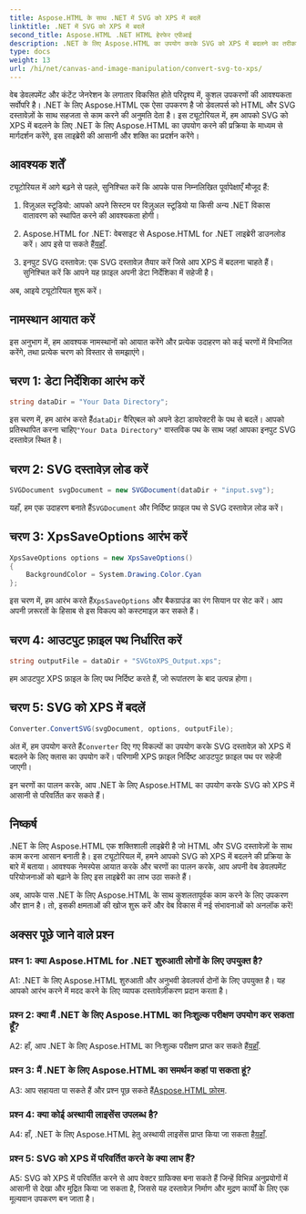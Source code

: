 ```yaml
---
title: Aspose.HTML के साथ .NET में SVG को XPS में बदलें
linktitle: .NET में SVG को XPS में बदलें
second_title: Aspose.HTML .NET HTML हेरफेर एपीआई
description: .NET के लिए Aspose.HTML का उपयोग करके SVG को XPS में बदलने का तरीका जानें। इस शक्तिशाली लाइब्रेरी के साथ अपने वेब विकास को बढ़ावा दें।
type: docs
weight: 13
url: /hi/net/canvas-and-image-manipulation/convert-svg-to-xps/
---
```


वेब डेवलपमेंट और कंटेंट जेनरेशन के लगातार विकसित होते परिदृश्य में, कुशल उपकरणों की आवश्यकता सर्वोपरि है। .NET के लिए Aspose.HTML एक ऐसा उपकरण है जो डेवलपर्स को HTML और SVG दस्तावेज़ों के साथ सहजता से काम करने की अनुमति देता है। इस ट्यूटोरियल में, हम आपको SVG को XPS में बदलने के लिए .NET के लिए Aspose.HTML का उपयोग करने की प्रक्रिया के माध्यम से मार्गदर्शन करेंगे, इस लाइब्रेरी की आसानी और शक्ति का प्रदर्शन करेंगे।

## आवश्यक शर्तें

ट्यूटोरियल में आगे बढ़ने से पहले, सुनिश्चित करें कि आपके पास निम्नलिखित पूर्वापेक्षाएँ मौजूद हैं:

1. विज़ुअल स्टूडियो: आपको अपने सिस्टम पर विज़ुअल स्टूडियो या किसी अन्य .NET विकास वातावरण को स्थापित करने की आवश्यकता होगी।

2.  Aspose.HTML for .NET: वेबसाइट से Aspose.HTML for .NET लाइब्रेरी डाउनलोड करें। आप इसे पा सकते हैं[यहाँ](https://releases.aspose.com/html/net/).

3. इनपुट SVG दस्तावेज़: एक SVG दस्तावेज़ तैयार करें जिसे आप XPS में बदलना चाहते हैं। सुनिश्चित करें कि आपने यह फ़ाइल अपनी डेटा निर्देशिका में सहेजी है।

अब, आइये ट्यूटोरियल शुरू करें।

## नामस्थान आयात करें

इस अनुभाग में, हम आवश्यक नामस्थानों को आयात करेंगे और प्रत्येक उदाहरण को कई चरणों में विभाजित करेंगे, तथा प्रत्येक चरण को विस्तार से समझाएंगे।

## चरण 1: डेटा निर्देशिका आरंभ करें

```csharp
string dataDir = "Your Data Directory";
```

 इस चरण में, हम आरंभ करते हैं`dataDir` वैरिएबल को अपने डेटा डायरेक्टरी के पथ से बदलें। आपको प्रतिस्थापित करना चाहिए`"Your Data Directory"` वास्तविक पथ के साथ जहां आपका इनपुट SVG दस्तावेज़ स्थित है।

## चरण 2: SVG दस्तावेज़ लोड करें

```csharp
SVGDocument svgDocument = new SVGDocument(dataDir + "input.svg");
```

यहाँ, हम एक उदाहरण बनाते हैं`SVGDocument` और निर्दिष्ट फ़ाइल पथ से SVG दस्तावेज़ लोड करें।

## चरण 3: XpsSaveOptions आरंभ करें

```csharp
XpsSaveOptions options = new XpsSaveOptions()
{
    BackgroundColor = System.Drawing.Color.Cyan
};
```

 इस चरण में, हम आरंभ करते हैं`XpsSaveOptions` और बैकग्राउंड का रंग सियान पर सेट करें। आप अपनी ज़रूरतों के हिसाब से इस विकल्प को कस्टमाइज़ कर सकते हैं।

## चरण 4: आउटपुट फ़ाइल पथ निर्धारित करें

```csharp
string outputFile = dataDir + "SVGtoXPS_Output.xps";
```

हम आउटपुट XPS फ़ाइल के लिए पथ निर्दिष्ट करते हैं, जो रूपांतरण के बाद उत्पन्न होगा।

## चरण 5: SVG को XPS में बदलें

```csharp
Converter.ConvertSVG(svgDocument, options, outputFile);
```

 अंत में, हम उपयोग करते हैं`Converter` दिए गए विकल्पों का उपयोग करके SVG दस्तावेज़ को XPS में बदलने के लिए क्लास का उपयोग करें। परिणामी XPS फ़ाइल निर्दिष्ट आउटपुट फ़ाइल पथ पर सहेजी जाएगी।

इन चरणों का पालन करके, आप .NET के लिए Aspose.HTML का उपयोग करके SVG को XPS में आसानी से परिवर्तित कर सकते हैं।

## निष्कर्ष

.NET के लिए Aspose.HTML एक शक्तिशाली लाइब्रेरी है जो HTML और SVG दस्तावेज़ों के साथ काम करना आसान बनाती है। इस ट्यूटोरियल में, हमने आपको SVG को XPS में बदलने की प्रक्रिया के बारे में बताया। आवश्यक नेमस्पेस आयात करके और चरणों का पालन करके, आप अपनी वेब डेवलपमेंट परियोजनाओं को बढ़ाने के लिए इस लाइब्रेरी का लाभ उठा सकते हैं।

अब, आपके पास .NET के लिए Aspose.HTML के साथ कुशलतापूर्वक काम करने के लिए उपकरण और ज्ञान है। तो, इसकी क्षमताओं की खोज शुरू करें और वेब विकास में नई संभावनाओं को अनलॉक करें!

## अक्सर पूछे जाने वाले प्रश्न

### प्रश्न 1: क्या Aspose.HTML for .NET शुरुआती लोगों के लिए उपयुक्त है?

A1: .NET के लिए Aspose.HTML शुरुआती और अनुभवी डेवलपर्स दोनों के लिए उपयुक्त है। यह आपको आरंभ करने में मदद करने के लिए व्यापक दस्तावेज़ीकरण प्रदान करता है।

### प्रश्न 2: क्या मैं .NET के लिए Aspose.HTML का निःशुल्क परीक्षण उपयोग कर सकता हूँ?

 A2: हाँ, आप .NET के लिए Aspose.HTML का निःशुल्क परीक्षण प्राप्त कर सकते हैं[यहाँ](https://releases.aspose.com/).

### प्रश्न 3: मैं .NET के लिए Aspose.HTML का समर्थन कहां पा सकता हूं?

 A3: आप सहायता पा सकते हैं और प्रश्न पूछ सकते हैं[Aspose.HTML फ़ोरम](https://forum.aspose.com/).

### प्रश्न 4: क्या कोई अस्थायी लाइसेंस उपलब्ध है?

 A4: हाँ, .NET के लिए Aspose.HTML हेतु अस्थायी लाइसेंस प्राप्त किया जा सकता है[यहाँ](https://purchase.aspose.com/temporary-license/).

### प्रश्न 5: SVG को XPS में परिवर्तित करने के क्या लाभ हैं?

A5: SVG को XPS में परिवर्तित करने से आप वेक्टर ग्राफिक्स बना सकते हैं जिन्हें विभिन्न अनुप्रयोगों में आसानी से देखा और मुद्रित किया जा सकता है, जिससे यह दस्तावेज़ निर्माण और मुद्रण कार्यों के लिए एक मूल्यवान उपकरण बन जाता है।